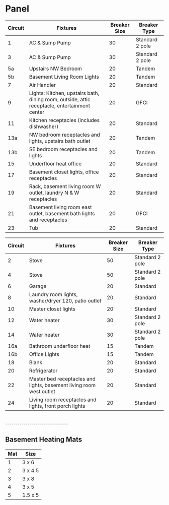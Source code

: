 # Panel


| Circuit | Fixtures | Breaker Size | Breaker Type |
|---------|----------|--------------|--------------|
| 1 | AC & Sump Pump | 30 | Standard 2 pole |
| 3 | AC & Sump Pump | 30 | Standard 2 pole |
| 5a | Upstairs NW Bedroom | 20 | Tandem |
| 5b | Basement Living Room Lights | 20 | Tandem |
| 7 | Air Handler | 20 | Standard |
| 9 | Lights: Kitchen, upstairs bath, dining room, outside, attic receptacle, entertainment center| 20 | GFCI |
| 11 | Kitchen receptacles (includes dishwasher)| 20 | Standard |
| 13a | NW bedroom receptacles and lights, upstairs bath outlet | 20 | Tandem |
| 13b | SE bedroom receptacles and lights | 20 | Tandem |
| 15 | Underfloor heat office | 20 | Standard |
| 17 | Basement closet lights, office receptacles | 20 | Standard |
| 19 | Rack, basement living room W outlet, laundry N & W receptacles | 20 | Standard |
| 21 | Basement living room east outlet, basement bath lights and receptacles | 20 | GFCI |
| 23 | Tub | 20 | Standard |


| Circuit | Fixtures | Breaker Size | Breaker Type |
|---------|----------|--------------|--------------|
| 2 | Stove | 50 | Standard 2 pole |
| 4 | Stove | 50 | Standard 2 pole |
| 6 | Garage | 20 | Standard |
| 8 | Laundry room lights, washer/dryer 120, patio outlet | 20 | Standard |
| 10 |  Master closet lights | 20 | Standard |
| 12 | Water heater | 30 | Standard 2 pole |
| 14 | Water heater | 30 | Standard 2 pole |
| 16a | Bathroom underfloor heat | 15 | Tandem |
| 16b | Office Lights | 15 | Tandem |
| 18 | Blank | 20 | Standard |
| 20 | Refrigerator | 20 | Standard |
| 22 | Master bed receptacles and lights, basement living room west outlet | 20 | Standard |
| 24 | Living room receptacles and lights, front porch lights | 20 | Standard |


<br> -------------------------------
## Basement Heating Mats

| Mat | Size |
|-----|------|
| 1 | 3 x 6 |
| 2 | 3 x 4.5 |
| 3 | 3 x 8 |
| 4 | 3 x 5 |
| 5 | 1.5 x 5 |
